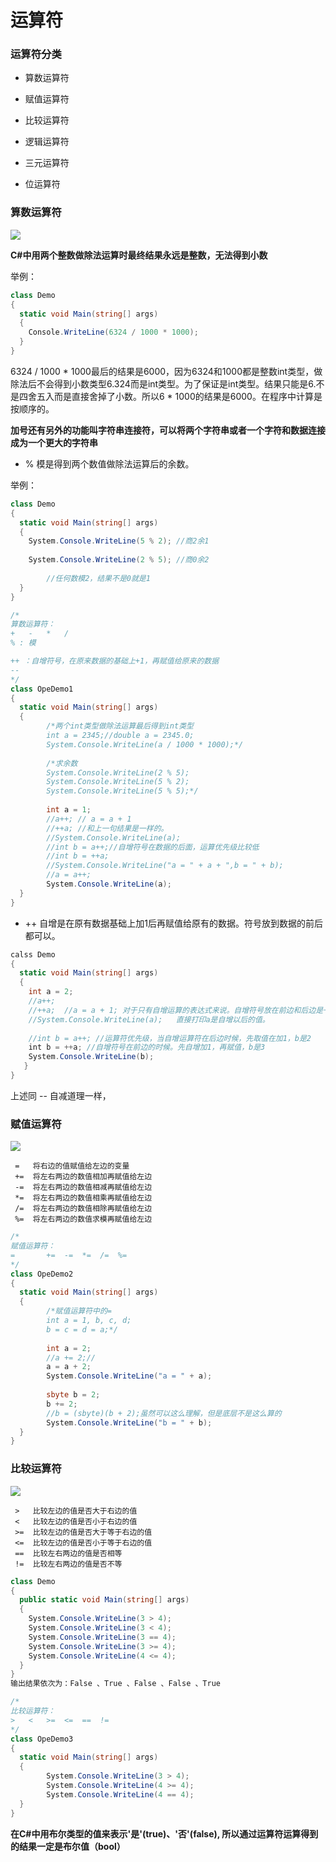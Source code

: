 # 运算符

### 运算符分类

* 算数运算符

* 赋值运算符

* 比较运算符

* 逻辑运算符

* 三元运算符

* 位运算符


### 算数运算符

![](http://nts.newbieol.com/static/k30/unity_csharp/5,%E8%BF%90%E7%AE%97%E7%AC%A6/images/1.png)

**C#中用两个整数做除法运算时最终结果永远是整数，无法得到小数**

举例：
```C#
class Demo
{
  static void Main(string[] args)
  {
    Console.WriteLine(6324 / 1000 * 1000);
  }
}
```
6324 / 1000 * 1000最后的结果是6000，因为6324和1000都是整数int类型，做除法后不会得到小数类型6.324而是int类型。为了保证是int类型。结果只能是6.不是四舍五入而是直接舍掉了小数。所以6 * 1000的结果是6000。在程序中计算是按顺序的。

**加号还有另外的功能叫字符串连接符，可以将两个字符串或者一个字符和数据连接成为一个更大的字符串**


* % 模是得到两个数值做除法运算后的余数。

举例：
```C#
class Demo
{
  static void Main(string[] args)
  {
    System.Console.WriteLine(5 % 2); //商2余1
    
    System.Console.WriteLine(2 % 5); //商0余2
   
        //任何数模2，结果不是0就是1
  }
}
```

```C#
/*
算数运算符：
+	-	*	/
% : 模

++ ：自增符号，在原来数据的基础上+1，再赋值给原来的数据
--
*/
class OpeDemo1
{
  static void Main(string[] args)
  {
		/*两个int类型做除法运算最后得到int类型
		int a = 2345;//double a = 2345.0;
		System.Console.WriteLine(a / 1000 * 1000);*/
		
		/*求余数
		System.Console.WriteLine(2 % 5);
		System.Console.WriteLine(5 % 2);
		System.Console.WriteLine(5 % 5);*/
		
		int a = 1;
		//a++; // a = a + 1
		//++a; //和上一句结果是一样的。
		//System.Console.WriteLine(a);
		//int b = a++;//自增符号在数据的后面，运算优先级比较低
		//int b = ++a;
		//System.Console.WriteLine("a = " + a + ",b = " + b);
		//a = a++;
		System.Console.WriteLine(a);
  }
}
```


* ++ 自增是在原有数据基础上加1后再赋值给原有的数据。符号放到数据的前后都可以。

```C#
calss Demo
{
  static void Main(string[] args)
  {
    int a = 2;
    //a++;
    //++a;  //a = a + 1; 对于只有自增运算的表达式来说。自增符号放在前边和后边是一样的。
    //System.Console.WriteLine(a);   直接打印a是自增以后的值。
    
    //int b = a++; //运算符优先级，当自增运算符在后边时候，先取值在加1，b是2
    int b = ++a; //自增符号在前边的时候。先自增加1，再赋值，b是3
    System.Console.WriteLine(b);
   }
}
```
上述同 -- 自减道理一样，

### 赋值运算符

![](http://i4.buimg.com/591195/e398e3c8036357c6.png)

```
 =   将右边的值赋值给左边的变量
 +=  将左右两边的数值相加再赋值给左边
 -=  将左右两边的数值相减再赋值给左边
 *=  将左右两边的数值相乘再赋值给左边
 /=  将左右两边的数值相除再赋值给左边
 %=  将左右两边的数值求模再赋值给左边
```

```C#
/*
赋值运算符：
=		+=	-=	*=	/=	%=
*/
class OpeDemo2
{
  static void Main(string[] args)
  {
		/*赋值运算符中的=
		int a = 1, b, c, d;
		b = c = d = a;*/
		
		int a = 2;	
		//a += 2;// 
		a = a + 2;
		System.Console.WriteLine("a = " + a);
		
		sbyte b = 2;
		b += 2;
		//b = (sbyte)(b + 2);虽然可以这么理解，但是底层不是这么算的
		System.Console.WriteLine("b = " + b);
  }
}
```


### 比较运算符

![](http://nts.newbieol.com/static/k30/unity_csharp/5,%E8%BF%90%E7%AE%97%E7%AC%A6/images/3.png)

```
 >   比较左边的值是否大于右边的值
 <   比较左边的值是否小于右边的值
 >=  比较左边的值是否大于等于右边的值
 <=  比较左边的值是否小于等于右边的值
 ==  比较左右两边的值是否相等
 !=  比较左右两边的值是否不等

```

```C#
class Demo
{
  public static void Main(string[] args)
  {
	System.Console.WriteLine(3 > 4);
	System.Console.WriteLine(3 < 4);
	System.Console.WriteLine(3 == 4);
	System.Console.WriteLine(3 >= 4);
	System.Console.WriteLine(4 <= 4);
  }
}
输出结果依次为：False 、True 、False 、False 、True
```
```C#
/*
比较运算符：
>	<	>=	<=	==	!=
*/
class OpeDemo3
{
  static void Main(string[] args)
  {
		System.Console.WriteLine(3 > 4);
		System.Console.WriteLine(4 >= 4);
		System.Console.WriteLine(4 == 4);
  }
}
```
**在C#中用布尔类型的值来表示'是'(true)、'否'(false), 所以通过运算符运算得到的结果一定是布尔值（bool）**



























































